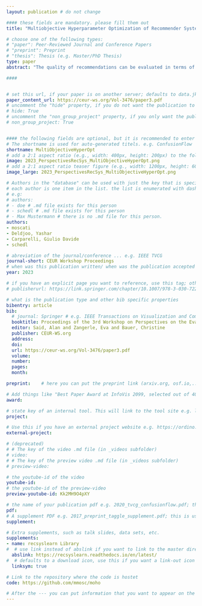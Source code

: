 ```yaml
---
layout: publication # do not change

#### these fields are mandatory. please fill them out
title: "Multiobjective Hyperparameter Optimization of Recommender Systems" # title of your publication 

# choose one of the following types:
# "paper": Peer-Reviewed Journal and Conference Papers
# "preprint": Preprint
# "thesis": Thesis (e.g. Master/PhD Thesis)
type: paper
abstract: "The quality of recommendations can be evaluated in terms of accuracy and beyond-accuracy metrics; this renders recommendation a multiobjective task. Several works apply multiobjective optimization techniques for training recommender systems (RSs) or for late fusion of recommendations. However, for the hyperparameter selection, only accuracy is considered. In this paper, we  include metrics for accuracy, coverage, novelty, and fairness of recommendations towards groups of users of different activity, and items of different popularity, in the hyperparameter optimization of RSs. We apply the concept of Pareto dominance to select the optimal hyperparameter configurations. Then, by performing linear regressions of the values of beyond-accuracy metrics on the values of NDCG for the optimal hyperparameter configurations, we quantify the interplay of accuracy and beyond-accuracy metrics in terms of the the slope of the lines of best fit. Furthermore, by performing experiments in the domains of movie rating, music streaming, and food and household delivery and with four recommendation algorithms we provide insight in the generalizability of the interplay between accuracy and beyond-accuracy metrics. Our analysis shows that for 8 out of 12 combinations of algorithms and domains, the line of best fit for at least one beyond-accuracy metric has a negative slope, indicating a trade-off relationship and supporting the multiobjective hyperparameter optimization.  Our analysis further shows that both the sign and the absolute value of the slope of the line of best fit depend on the recommendation algorithm as well as the  recommendation domain, indicating the non-generalizability of the interplay between accuracy and beyond-accuracy metrics in the hyperparameter optimization." # insert the abstract of your publication between the quotes; you can use html e.g. to make links (<a></a>) or generate bold (<b></b>) etc. text 

####


# set this url, if your paper is on another server; defaults to data.jku-vds-lab.at
paper_content_url: https://ceur-ws.org/Vol-3476/paper3.pdf
# uncomment the "hide" property, if you do not want the publication to be displayed on the website (usually you don't need this)
# hide: True
# uncomment the "non_group_project" property, if you only want the publication to be displayed on your personal page (i.e. publications where you contributed, but does not have anything to do with the Vis Group e.g. Master Thesis,...)
# non_group_project: True


#### the following fields are optional, but it is recommended to enter as much information as possible
# The shortname is used for auto-generated titels. e.g. ConfusionFlow
shortname: MultiObjectiveHyperOpt
# add a 2:1 aspect ratio (e.g., width: 400px, height: 200px) to the folder /assets/images/papers/ e.g. 2020_tvcg_confusionflow.png
image: 2023_PerspectivesRecSys_MultiObjectiveHyperOpt.png
# add a 2:1 aspect ratio teaser figure (e.g., width: 1200px, height: 600px) to the folder /assets/images/papers/ e.g. 2020_tvcg_confusionflow_teaser.png
image_large: 2023_PerspectivesRecSys_MultiObjectiveHyperOpt.png

# Authors in the "database" can be used with just the key that is specified in the corresponding .md file (usually it is the lastname in lower case e.g. doe). Authors that do not have an individual page here should be stated with their full name (e.g. John Doe)
# each author is one item in the list. the list is enumerated with dashes ("-")
# e.g:
# authors:
# - doe # .md file exists for this person
# - schedl # .md file exists for this person
# - Max Mustermann # there is no .md file for this person.
authors:
- moscati
- Deldjoo, Yashar
- Carparelli, Giulio Davide
- schedl

# abreviation of the journal/conference ... e.g. IEEE TVCG
journal-short: CEUR Workshop Proceedings
# when was this publication written/ when was the publication accepted (e.g. 2020)
year: 2023

# if you have an explicit page you want to reference, use this tag; otherwise it will be generated from your doi
# publisherurl: https://link.springer.com/chapter/10.1007/978-3-030-72240-1_60 # add link to publisher page of your publication

# what is the publication type and other bib specific properties
bibentry: article
bib:
  # journal: Springer # e.g. IEEE Transactions on Visualization and Computer Graphics (to appear)
  booktitle: Proceedings of the 3rd Workshop on Perspectives on the Evaluation of Recommender Systems co-located with the 17th ACM Conference on Recommender Systems (RecSys 2023), Singapore, Singapore. 
  editor: Said, Alan and Zangerle, Eva and Bauer, Christine
  publisher: CEUR-WS.org
  address: 
  doi:		
  url: https://ceur-ws.org/Vol-3476/paper3.pdf
  volume: 
  number: 
  pages: 
  month: 

preprint:	 # here you can put the preprint link (arxiv.org, osf.io,...) e.g. https://arxiv.org/abs/1910.00969

# Add things like "Best Paper Award at InfoVis 2099, selected out of 4000 submissions"
award:

# state key of an internal tool. This will link to the tool site e.g. lineup (usually not needed)
project: 

# Use this if you have an external project website e.g. https://ordino.caleydoapp.org/
external-project: 

# (deprecated)
# # The key of the video .md file (in _videos subfolder)
# video: 
# # The key of the preview video .md file (in _videos subfolder)
# preview-video:

# the youtube-id of the video
youtube-id:
# the youtube-id of the preview-video
preview-youtube-id: Kk2MH9O4pXY

# the name of your publication pdf e.g. 2020_tvcg_confusionflow.pdf; this is usually uploaded to the caleydo aws server
pdf: 
# A supplement PDF e.g. 2017_preprint_taggle_supplement.pdf; this is usually uploaded to the caleydo aws server
supplement: 

# Extra supplements, such as talk slides, data sets, etc.
supplements:
- name: recsyslearn Library
#  # use link instead of abslink if you want to link to the master directory
  abslink: https://recsyslearn.readthedocs.io/en/latest/
#  # defaults to a download icon, use this if you want a link-out icon
  linksym: true

# Link to the repository where the code is hostet
code: https://github.com/mmosc/moho

# After the --- you can put information that you want to appear on the website using markdown formatting or HTML. A good example are acknowledgements, extra references, an erratum, etc.
---
```

